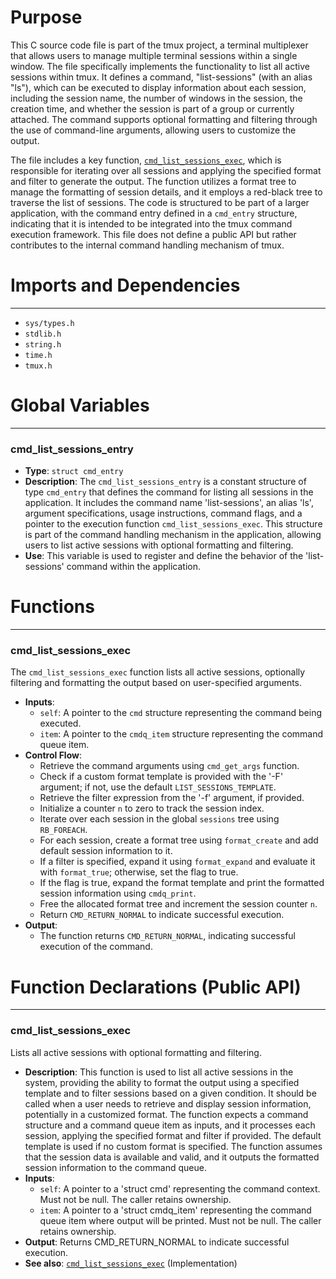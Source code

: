 # Purpose
This C source code file is part of the tmux project, a terminal multiplexer that allows users to manage multiple terminal sessions within a single window. The file specifically implements the functionality to list all active sessions within tmux. It defines a command, "list-sessions" (with an alias "ls"), which can be executed to display information about each session, including the session name, the number of windows in the session, the creation time, and whether the session is part of a group or currently attached. The command supports optional formatting and filtering through the use of command-line arguments, allowing users to customize the output.

The file includes a key function, [`cmd_list_sessions_exec`](#cmd_list_sessions_exec), which is responsible for iterating over all sessions and applying the specified format and filter to generate the output. The function utilizes a format tree to manage the formatting of session details, and it employs a red-black tree to traverse the list of sessions. The code is structured to be part of a larger application, with the command entry defined in a `cmd_entry` structure, indicating that it is intended to be integrated into the tmux command execution framework. This file does not define a public API but rather contributes to the internal command handling mechanism of tmux.
# Imports and Dependencies

---
- `sys/types.h`
- `stdlib.h`
- `string.h`
- `time.h`
- `tmux.h`


# Global Variables

---
### cmd_list_sessions_entry
- **Type**: `struct cmd_entry`
- **Description**: The `cmd_list_sessions_entry` is a constant structure of type `cmd_entry` that defines the command for listing all sessions in the application. It includes the command name 'list-sessions', an alias 'ls', argument specifications, usage instructions, command flags, and a pointer to the execution function `cmd_list_sessions_exec`. This structure is part of the command handling mechanism in the application, allowing users to list active sessions with optional formatting and filtering.
- **Use**: This variable is used to register and define the behavior of the 'list-sessions' command within the application.


# Functions

---
### cmd_list_sessions_exec<!-- {{#callable:cmd_list_sessions_exec}} -->
The `cmd_list_sessions_exec` function lists all active sessions, optionally filtering and formatting the output based on user-specified arguments.
- **Inputs**:
    - `self`: A pointer to the `cmd` structure representing the command being executed.
    - `item`: A pointer to the `cmdq_item` structure representing the command queue item.
- **Control Flow**:
    - Retrieve the command arguments using `cmd_get_args` function.
    - Check if a custom format template is provided with the '-F' argument; if not, use the default `LIST_SESSIONS_TEMPLATE`.
    - Retrieve the filter expression from the '-f' argument, if provided.
    - Initialize a counter `n` to zero to track the session index.
    - Iterate over each session in the global `sessions` tree using `RB_FOREACH`.
    - For each session, create a format tree using `format_create` and add default session information to it.
    - If a filter is specified, expand it using `format_expand` and evaluate it with `format_true`; otherwise, set the flag to true.
    - If the flag is true, expand the format template and print the formatted session information using `cmdq_print`.
    - Free the allocated format tree and increment the session counter `n`.
    - Return `CMD_RETURN_NORMAL` to indicate successful execution.
- **Output**:
    - The function returns `CMD_RETURN_NORMAL`, indicating successful execution of the command.


# Function Declarations (Public API)

---
### cmd_list_sessions_exec<!-- {{#callable_declaration:cmd_list_sessions_exec}} -->
Lists all active sessions with optional formatting and filtering.
- **Description**: This function is used to list all active sessions in the system, providing the ability to format the output using a specified template and to filter sessions based on a given condition. It should be called when a user needs to retrieve and display session information, potentially in a customized format. The function expects a command structure and a command queue item as inputs, and it processes each session, applying the specified format and filter if provided. The default template is used if no custom format is specified. The function assumes that the session data is available and valid, and it outputs the formatted session information to the command queue.
- **Inputs**:
    - `self`: A pointer to a 'struct cmd' representing the command context. Must not be null. The caller retains ownership.
    - `item`: A pointer to a 'struct cmdq_item' representing the command queue item where output will be printed. Must not be null. The caller retains ownership.
- **Output**: Returns CMD_RETURN_NORMAL to indicate successful execution.
- **See also**: [`cmd_list_sessions_exec`](#cmd_list_sessions_exec)  (Implementation)


